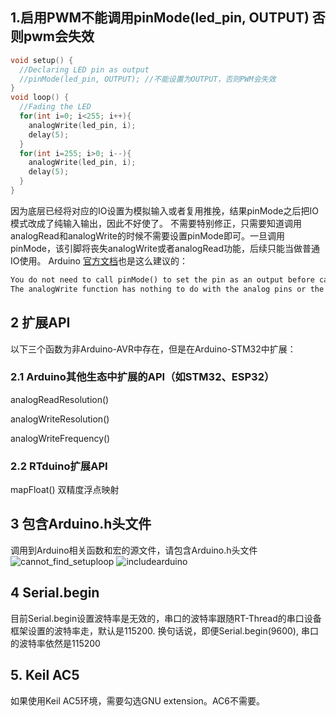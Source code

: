 ## 1.启用PWM不能调用pinMode(led_pin, OUTPUT) 否则pwm会失效
```c
void setup() {
  //Declaring LED pin as output
  //pinMode(led_pin, OUTPUT); //不能设置为OUTPUT，否则PWM会失效
}
void loop() {
  //Fading the LED
  for(int i=0; i<255; i++){
    analogWrite(led_pin, i);
    delay(5);
  }
  for(int i=255; i>0; i--){
    analogWrite(led_pin, i);
    delay(5);
  }
}
```

因为底层已经将对应的IO设置为模拟输入或者复用推挽，结果pinMode之后把IO模式改成了纯输入输出，因此不好使了。
不需要特别修正，只需要知道调用analogRead和analogWrite的时候不需要设置pinMode即可。一旦调用pinMode，该引脚将丧失analogWrite或者analogRead功能，后续只能当做普通IO使用。
Arduino [官方文档](https://www.arduino.cc/reference/en/language/functions/analog-io/analogwrite/)也是这么建议的：
``` markdown
You do not need to call pinMode() to set the pin as an output before calling analogWrite().
The analogWrite function has nothing to do with the analog pins or the analogRead function.
```

## 2 扩展API
以下三个函数为非Arduino-AVR中存在，但是在Arduino-STM32中扩展：
### 2.1 Arduino其他生态中扩展的API（如STM32、ESP32）
analogReadResolution()

analogWriteResolution()

analogWriteFrequency()  

### 2.2 RTduino扩展API

mapFloat() 双精度浮点映射

## 3 包含Arduino.h头文件
调用到Arduino相关函数和宏的源文件，请包含Arduino.h头文件
![cannot_find_setuploop](https://user-images.githubusercontent.com/34888354/172033174-a68d06c9-b7d9-43c8-b26a-3aa0e47c3e51.png)
![includearduino](https://user-images.githubusercontent.com/34888354/172033184-339e902d-23fd-4e59-8d05-198c3397c80a.png)

## 4 Serial.begin
目前Serial.begin设置波特率是无效的，串口的波特率跟随RT-Thread的串口设备框架设置的波特率走，默认是115200.
换句话说，即便Serial.begin(9600), 串口的波特率依然是115200

## 5. Keil AC5
如果使用Keil AC5环境，需要勾选GNU extension。AC6不需要。
